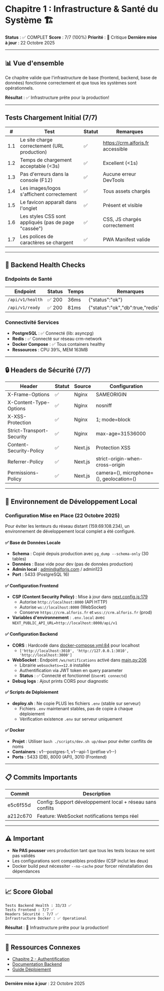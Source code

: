 # Chapitre 1 : Infrastructure & Santé du Système 🏗️

**Status** : ✅ COMPLET
**Score** : 7/7 (100%)
**Priorité** : 🔴 Critique
**Dernière mise à jour** : 22 Octobre 2025

---

## 📊 Vue d'ensemble

Ce chapitre valide que l'infrastructure de base (frontend, backend, base de données) fonctionne correctement et que tous les systèmes sont opérationnels.

**Résultat** : ✅ Infrastructure prête pour la production!

---

## Tests Chargement Initial (7/7)

| # | Test | Statut | Remarques |
|---|------|--------|-----------|
| 1.1 | Le site charge correctement (URL production) | ✅ | https://crm.alforis.fr accessible |
| 1.2 | Temps de chargement acceptable (<3s) | ✅ | Excellent (<1s) |
| 1.3 | Pas d'erreurs dans la console (F12) | ✅ | Aucune erreur DevTools |
| 1.4 | Les images/logos s'affichent correctement | ✅ | Tous assets chargés |
| 1.5 | Le favicon apparaît dans l'onglet | ✅ | Présent et visible |
| 1.6 | Les styles CSS sont appliqués (pas de page "cassée") | ✅ | CSS, JS chargés correctement |
| 1.7 | Les polices de caractères se chargent | ✅ | PWA Manifest valide |

---

## 🏥 Backend Health Checks

### Endpoints de Santé
| Endpoint | Status | Temps | Remarques |
|----------|--------|-------|-----------|
| `/api/v1/health` | ✅ 200 | 36ms | {"status":"ok"} |
| `/api/v1/ready` | ✅ 200 | 81ms | {"status":"ok","db":true,"redis":true} |

### Connectivité Services
- **PostgreSQL** : ✅ Connecté (lib: asyncpg)
- **Redis** : ✅ Connecté sur réseau crm-network
- **Docker Compose** : ✅ Tous containers healthy
- **Ressources** : CPU 39%, MEM 163MB

---

## 🔒 Headers de Sécurité (7/7)

| Header | Statut | Source | Configuration |
|--------|--------|--------|---------------|
| X-Frame-Options | ✅ | Nginx | SAMEORIGIN |
| X-Content-Type-Options | ✅ | Nginx | nosniff |
| X-XSS-Protection | ✅ | Nginx | 1; mode=block |
| Strict-Transport-Security | ✅ | Nginx | max-age=31536000 |
| Content-Security-Policy | ✅ | Next.js | Protection XSS |
| Referrer-Policy | ✅ | Next.js | strict-origin-when-cross-origin |
| Permissions-Policy | ✅ | Next.js | camera=(), microphone=(), geolocation=() |

---

## 🔧 Environnement de Développement Local

### Configuration Mise en Place (22 Octobre 2025)

Pour éviter les lenteurs du réseau distant (159.69.108.234), un environnement de développement local complet a été configuré.

#### ✅ Base de Données Locale
- **Schema** : Copié depuis production avec `pg_dump --schema-only` (30 tables)
- **Données** : Base vide pour dev (pas de données production)
- **Admin local** : admin@alforis.com / admin123
- **Port** : 5433 (PostgreSQL 16)

#### ✅ Configuration Frontend
- **CSP (Content Security Policy)** : Mise à jour dans [next.config.js:179](../crm-frontend/next.config.js#L179)
  - Autorise `http://localhost:8000` (API HTTP)
  - Autorise `ws://localhost:8000` (WebSocket)
  - Conserve `https://crm.alforis.fr` et `wss://crm.alforis.fr` (prod)
- **Variables d'environnement** : `.env.local` avec `NEXT_PUBLIC_API_URL=http://localhost:8000/api/v1`

#### ✅ Configuration Backend
- **CORS** : Hardcodé dans [docker-compose.yml:84](../docker-compose.yml#L84) pour localhost
  - `['http://localhost:3010', 'http://127.0.0.1:3010', 'http://localhost:3000']`
- **WebSocket** : Endpoint `/ws/notifications` activé dans [main.py:206](../crm-backend/main.py#L206)
  - Librairie `websockets==12.0` installée
  - Authentification via JWT token en query parameter
  - **Status** : ✅ Connecté et fonctionnel (`User#1 connecté`)
- **Debug logs** : Ajout prints CORS pour diagnostic

#### ✅ Scripts de Déploiement
- **deploy.sh** : Ne copie PLUS les fichiers `.env` (stable sur serveur)
  - Fichiers `.env` maintenant stables, pas de copie à chaque déploiement
  - Vérification existence `.env` sur serveur uniquement

#### ✅ Docker
- **Projet** : Utiliser `bash ./scripts/dev.sh up/down` pour éviter conflits de noms
- **Containers** : v1--postgres-1, v1--api-1 (préfixe v1--)
- **Ports** : 5433 (DB), 8000 (API), 3010 (Frontend)

---

## 📋 Commits Importants

| Commit | Description |
|--------|-------------|
| e5c6f55d | Config: Support développement local + réseau sans conflits |
| a212c670 | Feature: WebSocket notifications temps réel |

---

## ⚠️ Important

- **Ne PAS pousser** vers production tant que tous les tests locaux ne sont pas validés
- Les configurations sont compatibles prod/dev (CSP inclut les deux)
- Docker build peut nécessiter `--no-cache` pour forcer réinstallation des dépendances

---

## 📈 Score Global

```
Tests Backend Health : 33/33 ✅
Tests Frontend : 7/7 ✅
Headers Sécurité : 7/7 ✅
Infrastructure Docker : ✅ Operational
```

**Résultat** : 🚀 Infrastructure prête pour la production!

---

## 🔗 Ressources Connexes

- [Chapitre 2 - Authentification](02-authentification.md)
- [Documentation Backend](../documentation/backend/)
- [Guide Déploiement](../documentation/deployment/)

---

**Dernière mise à jour** : 22 Octobre 2025
